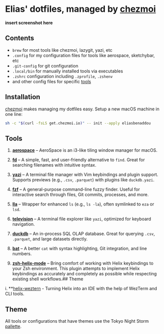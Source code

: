 # Elias' dotfiles, managed by [chezmoi](https://github.com/twpayne/chezmoi)

**insert screenshot here**

## Contents

- `brew` for most tools like chezmoi, lazygit, yazi, etc
- `.config` for my configuration files for tools like aerospace, sketchybar, etc
- `.git-config` for git configuration
- `.local/bin` for manually installed tools via executables
- `.zshrc` configuration including `.zprofile`, `.zshenv`
- and other config files for specific [tools](#tools)

## Installation

[chezmoi](https://github.com/twpayne/chezmoi) makes managing my dotfiles easy. Setup a new macOS machine in one line:

```sh
sh -c "$(curl -fsLS get.chezmoi.io)" -- init --apply eliasbenaddou
```

## Tools

1. **[aerospace](https://github.com/nikitabobko/AeroSpace)** – AeroSpace is an i3-like tiling window manager for macOS.

1. **[fd](https://github.com/sharkdp/fd)** – A simple, fast, and user-friendly alternative to `find`. Great for searching filenames with intuitive syntax.

1. **[yazi](https://github.com/sxyazi/yazi)** – A terminal file manager with Vim keybindings and plugin support. Supports previews (e.g., `.csv`, `.parquet`) with plugins like `duckdb.yazi`.

1. **[fzf](https://github.com/junegunn/fzf)** – A general-purpose command-line fuzzy finder. Useful for interactive search through files, Git commits, processes, and more.

1. **[lla](https://github.com/eza-community/eza)** – Wrapper for enhanced `ls` (e.g., `ls -la`), often symlinked to `eza` or `lsd`.

1. **[television](https://github.com/julienXX/television)** – A terminal file explorer like `yazi`, optimized for keyboard navigation.

1. **[duckdb](https://github.com/duckdb/duckdb)** – An in-process SQL OLAP database. Great for querying `.csv`, `.parquet`, and large datasets directly.

1. **[bat](https://github.com/sharkdp/bat)** – A better `cat` with syntax highlighting, Git integration, and line numbers.

1. **[zsh-helix-mode](https://github.com/Multirious/zsh-helix-mode)** – Bring comfort of working with Helix keybindings to your Zsh environment. This plugin attempts to implement Helix keybindings as accurately and completely as possible while respecting existing shell workflows.## Theme

i. \*\*[helix-weztern](https://github.com/quantonganh/helix-wezterm?tab=readme-ov-file) - Turning Helix into an IDE with the help of WezTerm and CLI tools.

## Theme

All tools or configurations that have themes use the Tokyo Night Storm [pallette](https://github.com/tokyo-night/tokyo-night-vscode-theme).
